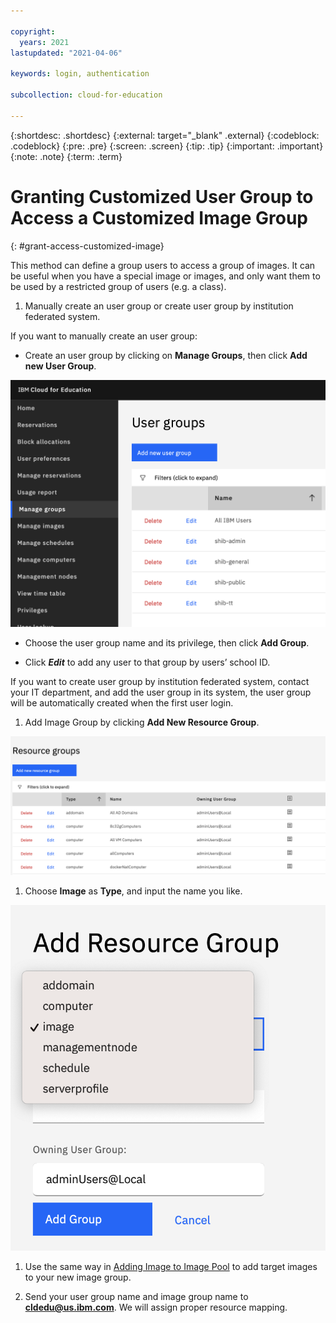 ```yaml
---

copyright:
  years: 2021
lastupdated: "2021-04-06"

keywords: login, authentication

subcollection: cloud-for-education

---
```


{:shortdesc: .shortdesc}
{:external: target="_blank" .external}
{:codeblock: .codeblock}
{:pre: .pre}
{:screen: .screen}
{:tip: .tip}
{:important: .important}
{:note: .note}
{:term: .term}


# Granting Customized User Group to Access a Customized Image Group
{: #grant-access-customized-image}

This method can define a group users to access a group of images. It can be useful when you have a
special image or images, and only want them to be used by a restricted group of users (e.g. a class).

1. Manually create an user group or create user group by institution federated system.

  If you want to manually create an user group:

  - Create an user group by clicking on **Manage Groups**, then click **Add new User Group**.

  ![group1](images/userGroup.png)

  -	Choose the user group name and its privilege, then click **Add Group**.

  -	Click ***Edit*** to add any user to that group by users’ school ID.

  If you want to create user group by institution federated system, contact your IT department, and
  add the user group in its system, the user group will be automatically created when the first user
  login.

1.	Add Image Group by clicking  **Add New Resource Group**.

![image1](images/imageGroup.png)

1.	Choose **Image** as **Type**, and input the name you like.

![image2](images/imageType.png)

1.  Use the same way in [Adding Image to Image Pool](/docs/cloud-for-education?topic=cloud-for-education-creating-updating-images) to add target images to your new image group. 

1.	Send your user group name and image group name to **cldedu@us.ibm.com**. We will assign proper resource mapping.

